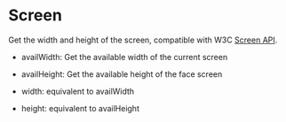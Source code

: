 # Screen

Get the width and height of the screen, compatible with W3C [Screen API](https://developer.mozilla.org/en-US/docs/Web/API/Screen).

- availWidth: Get the available width of the current screen

- availHeight: Get the available height of the face screen

- width: equivalent to availWidth

- height: equivalent to availHeight
